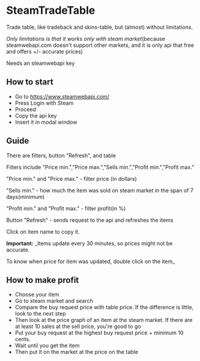 # SteamTradeTable
Trade table, like tradeback and skins-table, but (almost) without limitations. 

_Only limitations is that it works only with steam market_(because steamwebapi.com doesn't support other markets, and it is only api that free and offers +/- accurate prices)

Needs an steamwebapi key

## How to start
- Go to https://www.steamwebapi.com/
- Press Login with Steam
- Proceed
- Copy the api key
- Insert it in modal window
## Guide
There are filters, button "Refresh", and table

Filters include "Price min.","Price max.","Sells min.","Profit min.","Profit max."

"Price min." and "Price max." - filter price (in dollars)

"Sells min." - how much the item was sold on steam market in the span of 7 days(minimum)

"Profit min." and "Profit max." - filter profit(in %)

Button "Refresh" - sends request to the api and refreshes the items

Click on item name to copy it.

**Important:**
_Items update every 30 minutes, so prices might not be accurate.

To know when price for item was updated, double click on the item_

## How to make profit

- Choose your item
- Go to steam market and search
- Compare the buy request price with table price. If the difference is little, look to the next step
- Then look at the price graph of an item at the steam market. If there are at least 10 sales at the sell price, you're good to go
- Put your buy request at the highest buy request price + minimum 10 cents.
- Wait until you get the item
- Then put it on the market at the price on the table
  
